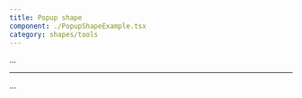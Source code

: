 ```yaml
---
title: Popup shape
component: ./PopupShapeExample.tsx
category: shapes/tools
---
```


...

---

...
